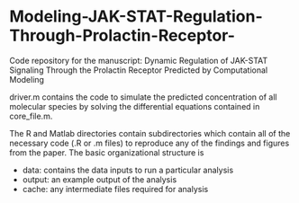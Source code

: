 # Modeling-JAK-STAT-Regulation-Through-Prolactin-Receptor-
Code repository for the manuscript: Dynamic Regulation of JAK-STAT Signaling Through the Prolactin Receptor Predicted by Computational Modeling 

driver.m contains the code to simulate the predicted concentration of all molecular species by solving the differential equations contained in core_file.m.

The R and Matlab directories contain subdirectories which contain all of the necessary code (.R or .m files) to reproduce any of the findings and figures from the paper. The basic organizational structure is
- data: contains the data inputs to run a particular analysis
- output: an example output of the analysis
- cache: any intermediate files required for analysis
